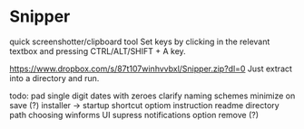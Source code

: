 # Snipper
quick screenshotter/clipboard tool
Set keys by clicking in the relevant textbox and pressing CTRL/ALT/SHIFT + A key.

https://www.dropbox.com/s/87t107winhvvbxl/Snipper.zip?dl=0 Just extract into a directory and run.

todo:
pad single digit dates with zeroes
clarify naming schemes
minimize on save (?)
installer -> startup shortcut optiom
instruction readme
directory path choosing winforms UI
supress notifications option remove (?)

